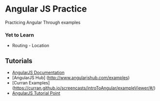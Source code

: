 # Angular JS Practice
Practicing Angular Through examples

### Yet to Learn
* Routing - Location

## Tutorials
* [AngularJS Documentation](https://docs.angularjs.org/guide)
* [AngularJS Hub] (http://www.angularjshub.com/examples)
* [Curran Examples] (https://curran.github.io/screencasts/introToAngular/exampleViewer/#/)
* [AngularJS Tutorial Point](http://www.tutorialspoint.com/angularjs)
